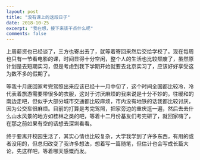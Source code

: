 ```yaml
---
layout: post
title: "没有课上的这段日子"
date: 2018-10-25
excerpt: "我在想，接下来该干点什么呢"
comments: false
---
```


上周薪资也已经谈了，三方也寄出去了，就等着寄回来然后交给学校了。现在每周也只有一节看电影的课，时间显得十分空闲，整个人的生活也比较颓废了，虽然原计划是去短期实习，但是考虑到我下学期开始就要去北京实习了，应该好好享受这为数不多的假期了。

等我十月底回家考完驾照出来应该已经十一月中旬了，这个时间全国都比较冷，冷代表着旅游需要带很多的衣服，这对于讨厌麻烦的我来说是十分不妙的。往暖和的南边走吧，但似乎大部分城市交通都比较麻烦，市内没有地铁的话我都比较讨厌，因为公交车很麻烦。目前的打算是考完驾照，把家旁边的重庆逛一遍，然后去去什么山水风景的地方如桂林之类的吧，等着十二月份基友们考完研了，就回家嗨了，在那之前如果有空的话想去深圳看看。

终于要离开校园生活了，其实心情也比较复杂，大学我学到了许多东西，有用的或者没用的，但总归改变了我许多想法，想着写一篇随笔，但估计也会写成长篇大论，先这样吧，等着哪天感慨而发。